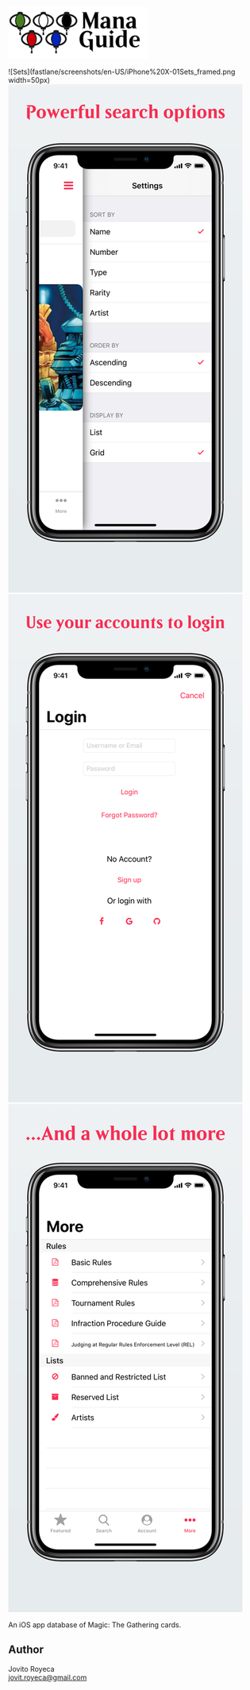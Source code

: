 ![Mana Guide](logo_with_words_4.png)

![Sets](fastlane/screenshots/en-US/iPhone%20X-01Sets_framed.png width=50px) ![Search](fastlane/screenshots/en-US/iPhone%20X-02Search_framed.png) ![Account](fastlane/screenshots/en-US/iPhone%20X-03Account_framed.png) ![More](fastlane/screenshots/en-US/iPhone%20X-04More_framed.png)

An iOS app database of Magic: The Gathering cards.

## Author
Jovito Royeca<br/>
jovit.royeca@gmail.com


